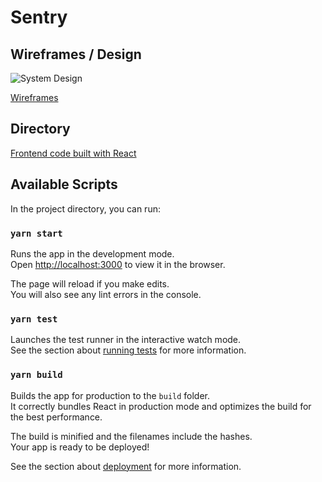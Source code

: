 # Sentry

## Wireframes / Design

![System Design](https://res.cloudinary.com/dzfyk3r12/image/upload/v1616882194/Screenshot_from_2021-03-27_17-54-50_emflvf.png)

[Wireframes](https://www.figma.com/file/YhPRnxjg4KXTlyyAaaP17U/RowdyHacks?node-id=0%3A1)

## Directory
[Frontend code built with React](/sentryfrontend)

## Available Scripts

In the project directory, you can run:

### `yarn start`

Runs the app in the development mode.\
Open [http://localhost:3000](http://localhost:3000) to view it in the browser.

The page will reload if you make edits.\
You will also see any lint errors in the console.

### `yarn test`

Launches the test runner in the interactive watch mode.\
See the section about [running tests](https://facebook.github.io/create-react-app/docs/running-tests) for more information.

### `yarn build`

Builds the app for production to the `build` folder.\
It correctly bundles React in production mode and optimizes the build for the best performance.

The build is minified and the filenames include the hashes.\
Your app is ready to be deployed!

See the section about [deployment](https://facebook.github.io/create-react-app/docs/deployment) for more information.

